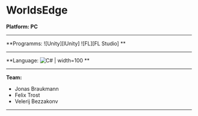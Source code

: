 # WorldsEdge

**Platform: PC**
***
**Programms: ![Unity][lUnity] ![FL][FL Studio] **
***
**Language: ![C#][C#] | width=100 **
***
**Team:**
+ Jonas Braukmann
+ Felix Trost
+ Velerij Bezzakonv
***


[Unity]: https://github.com/highdraze/braukmanngroup/Unity-Indie-Game-Development.jpg "Unity"
[FL]: https://github.com/highdraze/braukmanngroup/FLAT_FRUIT_Black.png "FL"
[C#]: ../../../braukmanngroup/blob/master/c-logo.png "C#"
